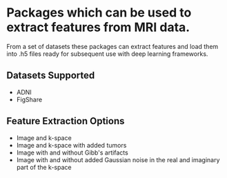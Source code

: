 # Packages which can be used to extract features from MRI data.

From a set of datasets these packages can extract features and load them into .h5 files ready for subsequent use with deep learning frameworks.

## Datasets Supported
- ADNI
- FigShare

## Feature Extraction Options
- Image and k-space
- Image and k-space with added tumors
- Image with and without Gibb's artifacts
- Image with and without added Gaussian noise in the real and imaginary part of the k-space

